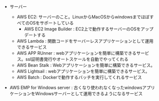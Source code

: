 






- サーバー
  - AWS EC2: サーバーのこと。LinuxからMacOSからwindowsまでほぼすべてのOSをサポートしている
    - AWS EC2 Image Builder : EC2上で動作するサーバーのOSをアップデートする
  - AWS Lambda : 関数コードをサーバーレスアプリケーションとして運用できるサービス
  - AWS APP RUnner : webアプリケーションを簡単に構築できるサービス。ssl証明書発行やオートスケールを自動でやってくれる
  - AWS Bean Stalk : Webアプリケーションを簡単に構築できるサービス。
  - AWS Lightsail : webアプリケーションを簡単に構築できるサービス。
  - AWS Batch : Dockerで動作するバッチを実行してくれるサービス

- AWS EMP for Windows server : 古くなり使われなくなったwindowsアプリケーションをWindowsサーバーとして運用できるようになるサービス












